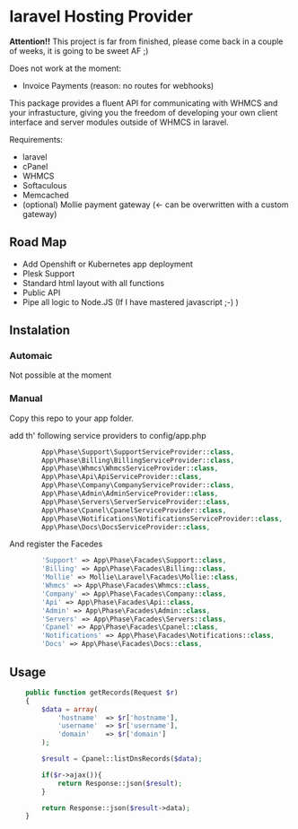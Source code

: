 # laravel Hosting Provider

**Attention!!**
This project is far from finished, please come back in a couple of weeks, it is going to be sweet AF ;)

Does not work at the moment:
- Invoice Payments (reason: no routes for webhooks)

This package provides a fluent API for communicating with WHMCS and your infrastucture, giving you the freedom of developing your own client interface and server modules outside of WHMCS in laravel. 

Requirements:
- laravel
- cPanel
- WHMCS
- Softaculous
- Memcached
- (optional) Mollie payment gateway (<- can be overwritten with a custom gateway)

## Road Map

- Add Openshift or Kubernetes app deployment
- Plesk Support
- Standard html layout with all functions
- Public API
- Pipe all logic to Node.JS (If I have mastered javascript ;-) )

## Instalation

### Automaic
Not possible at the moment

### Manual
Copy this repo to your app folder.

add th' following service providers to config/app.php

```php
        App\Phase\Support\SupportServiceProvider::class,
        App\Phase\Billing\BillingServiceProvider::class,
        App\Phase\Whmcs\WhmcsServiceProvider::class,
        App\Phase\Api\ApiServiceProvider::class,
        App\Phase\Company\CompanyServiceProvider::class,
        App\Phase\Admin\AdminServiceProvider::class,
        App\Phase\Servers\ServerServiceProvider::class,
        App\Phase\Cpanel\CpanelServiceProvider::class,
        App\Phase\Notifications\NotificationsServiceProvider::class,
        App\Phase\Docs\DocsServiceProvider::class,

```
And register the Facedes
```php
        'Support' => App\Phase\Facades\Support::class,
        'Billing' => App\Phase\Facades\Billing::class,
        'Mollie' => Mollie\Laravel\Facades\Mollie::class,
        'Whmcs' => App\Phase\Facades\Whmcs::class,
        'Company' => App\Phase\Facades\Company::class,
        'Api' => App\Phase\Facades\Api::class,
        'Admin' => App\Phase\Facades\Admin::class,
        'Servers' => App\Phase\Facades\Servers::class,
        'Cpanel' => App\Phase\Facades\Cpanel::class,
        'Notifications' => App\Phase\Facades\Notifications::class,
        'Docs' => App\Phase\Facades\Docs::class,
```

## Usage

```php
    public function getRecords(Request $r)
    {
        $data = array(
            'hostname'  => $r['hostname'],
            'username'  => $r['username'],
            'domain'    => $r['domain']
        );

        $result = Cpanel::listDnsRecords($data);

        if($r->ajax()){
            return Response::json($result);
        }

        return Response::json($result->data);
    }
```
